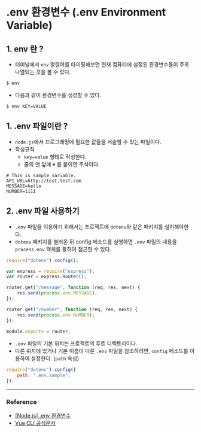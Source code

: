 # .env 환경변수 (.env Environment Variable)

## 1. env 란 ?

- 터미널에서 `env` 명령어를 타이핑해보면 현재 컴퓨터에 설정된 환경변수들이 주욱 나열되는 것을 볼 수 있다.

```console
$ env
```

- 다음과 같이 환경변수를 생성할 수 있다.

```shell
$ env KEY=VALUE
```

## 1. .env 파일이란 ?

- `node.js`에서 프로그래밍에 필요한 값들을 서술할 수 있는 파일이다.
- 작성규칙
  - `key=value` 형태로 작성한다.
  - 줄의 맨 앞에 `#` 를 붙이면 주석이다.

```
# This is sample variable.
API_URL=http://test.test.com
MESSAGE=hello
NUMBER=1111
```

## 2. .env 파일 사용하기

- `.env` 파일을 이용하기 위해서는 프로젝트에 `dotenv`와 같은 패키지를 설치해야한다.
- `dotenv` 패키지를 불러온 뒤 config 메소드를 실행하면 `.env` 파일의 내용을 `process.env` 객체를 통하여 접근할 수 있다.

```javascript
require("dotenv").config();
```

```javascript
var express = require("express");
var router = express.Router();

router.get("/message", function (req, res, next) {
	res.send(process.env.MESSAGE);
});

router.get("/number", function (req, res, next) {
	res.send(process.env.NUMBER);
});

module.exports = router;
```

- `.env` 파일의 기본 위치는 프로젝트의 루트 디렉토리이다.
- 다른 위치에 있거나 기본 이름이 다른 `.env` 파일을 참조하려면, `config` 메소드를 이용하여 설정한다. (`path` 속성)

```javascript
require("dotenv").config({
	path: ".env.sample",
});
```

---

### Reference

- [[Node.js] .env 환경변수](https://spiralmoon.tistory.com/entry/Nodejs-env-%ED%99%98%EA%B2%BD%EB%B3%80%EC%88%98)
- [Vue CLI 공식문서](https://cli.vuejs.org/guide/cli-service.html#vue-cli-service-build)

$$
$$

$$
$$
